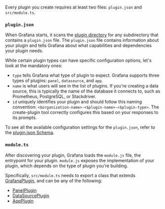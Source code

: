 Every plugin you create requires at least two files: `plugin.json` and `src/module.ts`.

### `plugin.json`

When Grafana starts, it scans the [plugin directory](https://grafana.com/docs/grafana/latest/setup-grafana/configure-grafana/#plugins) for any subdirectory that contains a `plugin.json` file. The `plugin.json` file contains information about your plugin and tells Grafana about what capabilities and dependencies your plugin needs.

While certain plugin types can have specific configuration options, let's look at the mandatory ones:

- `type` tells Grafana what type of plugin to expect. Grafana supports three types of plugins: `panel`, `datasource`, and `app`.
- `name` is what users will see in the list of plugins. If you're creating a data source, this is typically the name of the database it connects to, such as Prometheus, PostgreSQL, or Stackdriver.
- `id` uniquely identifies your plugin and should follow this naming convention: `<$organization-name>-<$plugin-name>-<$plugin-type>`. The create-plugin tool correctly configures this based on your responses to its prompts.

To see all the available configuration settings for the `plugin.json`, refer to the [plugin.json Schema](../metadata.md).

### `module.ts`

After discovering your plugin, Grafana loads the `module.js` file, the entrypoint for your plugin. `module.js` exposes the implementation of your plugin, which depends on the type of plugin you're building.

Specifically, `src/module.ts` needs to export a class that extends [GrafanaPlugin](https://github.com/grafana/grafana/blob/f900098cc9f5771c02b6189ba5138547b4f5e6c2/packages/grafana-data/src/types/plugin.ts#L175), and can be any of the following:

- [PanelPlugin](https://github.com/grafana/grafana/blob/f900098cc9f5771c02b6189ba5138547b4f5e6c2/packages/grafana-data/src/panel/PanelPlugin.ts#L95)
- [DataSourcePlugin](https://github.com/grafana/grafana/blob/f900098cc9f5771c02b6189ba5138547b4f5e6c2/packages/grafana-data/src/types/datasource.ts#L33)
- [AppPlugin](https://github.com/grafana/grafana/blob/f900098cc9f5771c02b6189ba5138547b4f5e6c2/packages/grafana-data/src/types/app.ts#L58)
